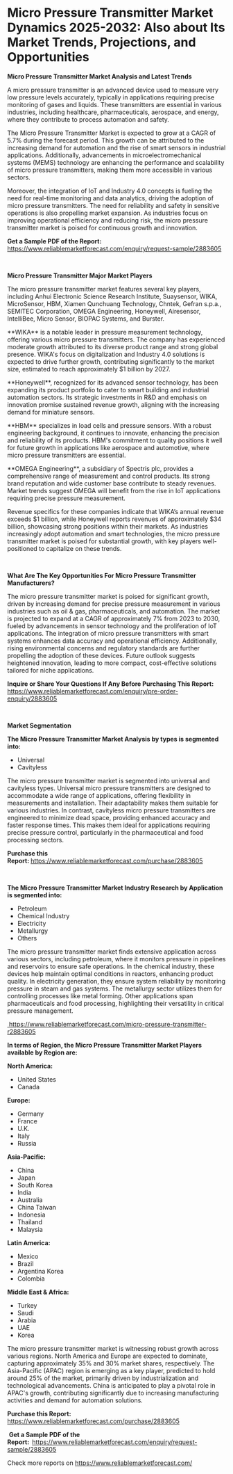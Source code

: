 <p><h1>Micro Pressure Transmitter Market Dynamics 2025-2032: Also about Its Market Trends, Projections, and Opportunities</h1></p><p><strong>Micro Pressure Transmitter Market Analysis and Latest Trends</strong></p>
<p><p>A micro pressure transmitter is an advanced device used to measure very low pressure levels accurately, typically in applications requiring precise monitoring of gases and liquids. These transmitters are essential in various industries, including healthcare, pharmaceuticals, aerospace, and energy, where they contribute to process automation and safety.</p><p>The Micro Pressure Transmitter Market is expected to grow at a CAGR of 5.7% during the forecast period. This growth can be attributed to the increasing demand for automation and the rise of smart sensors in industrial applications. Additionally, advancements in microelectromechanical systems (MEMS) technology are enhancing the performance and scalability of micro pressure transmitters, making them more accessible in various sectors. </p><p>Moreover, the integration of IoT and Industry 4.0 concepts is fueling the need for real-time monitoring and data analytics, driving the adoption of micro pressure transmitters. The need for reliability and safety in sensitive operations is also propelling market expansion. As industries focus on improving operational efficiency and reducing risk, the micro pressure transmitter market is poised for continuous growth and innovation.</p></p>
<p><strong>Get a Sample PDF of the Report:&nbsp;</strong> <a href="https://www.reliablemarketforecast.com/enquiry/request-sample/2883605?utm_campaign=2950&utm_medium=2&utm_source=Github&utm_content=ia&utm_term=13032025&utm_id=micro-pressure-transmitter">https://www.reliablemarketforecast.com/enquiry/request-sample/2883605</a></p>
<p>&nbsp;</p>
<p><strong>Micro Pressure Transmitter Major Market Players</strong></p>
<p><p>The micro pressure transmitter market features several key players, including Anhui Electronic Science Research Institute, Suaysensor, WIKA, MicroSensor, HBM, Xiamen Qunchuang Technology, Chntek, Gefran s.p.a., SEMITEC Corporation, OMEGA Engineering, Honeywell, Airesensor, IntelliBee, Micro Sensor, BIOPAC Systems, and Burster. </p><p>**WIKA** is a notable leader in pressure measurement technology, offering various micro pressure transmitters. The company has experienced moderate growth attributed to its diverse product range and strong global presence. WIKA's focus on digitalization and Industry 4.0 solutions is expected to drive further growth, contributing significantly to the market size, estimated to reach approximately $1 billion by 2027.</p><p>**Honeywell**, recognized for its advanced sensor technology, has been expanding its product portfolio to cater to smart building and industrial automation sectors. Its strategic investments in R&D and emphasis on innovation promise sustained revenue growth, aligning with the increasing demand for miniature sensors.</p><p>**HBM** specializes in load cells and pressure sensors. With a robust engineering background, it continues to innovate, enhancing the precision and reliability of its products. HBM's commitment to quality positions it well for future growth in applications like aerospace and automotive, where micro pressure transmitters are essential.</p><p>**OMEGA Engineering**, a subsidiary of Spectris plc, provides a comprehensive range of measurement and control products. Its strong brand reputation and wide customer base contribute to steady revenues. Market trends suggest OMEGA will benefit from the rise in IoT applications requiring precise pressure measurement.</p><p>Revenue specifics for these companies indicate that WIKA’s annual revenue exceeds $1 billion, while Honeywell reports revenues of approximately $34 billion, showcasing strong positions within their markets. As industries increasingly adopt automation and smart technologies, the micro pressure transmitter market is poised for substantial growth, with key players well-positioned to capitalize on these trends.</p></p>
<p>&nbsp;</p>
<p><strong>What Are The Key Opportunities For Micro Pressure Transmitter Manufacturers?</strong></p>
<p><p>The micro pressure transmitter market is poised for significant growth, driven by increasing demand for precise pressure measurement in various industries such as oil & gas, pharmaceuticals, and automation. The market is projected to expand at a CAGR of approximately 7% from 2023 to 2030, fueled by advancements in sensor technology and the proliferation of IoT applications. The integration of micro pressure transmitters with smart systems enhances data accuracy and operational efficiency. Additionally, rising environmental concerns and regulatory standards are further propelling the adoption of these devices. Future outlook suggests heightened innovation, leading to more compact, cost-effective solutions tailored for niche applications.</p></p>
<p><strong>Inquire or Share Your Questions If Any Before Purchasing This Report:</strong> <a href="https://www.reliablemarketforecast.com/enquiry/pre-order-enquiry/2883605?utm_campaign=2950&utm_medium=2&utm_source=Github&utm_content=ia&utm_term=13032025&utm_id=micro-pressure-transmitter">https://www.reliablemarketforecast.com/enquiry/pre-order-enquiry/2883605</a></p>
<p>&nbsp;</p>
<p><strong>Market Segmentation</strong></p>
<p><strong>The Micro Pressure Transmitter Market Analysis by types is segmented into:</strong></p>
<p><ul><li>Universal</li><li>Cavityless</li></ul></p>
<p><p>The micro pressure transmitter market is segmented into universal and cavityless types. Universal micro pressure transmitters are designed to accommodate a wide range of applications, offering flexibility in measurements and installation. Their adaptability makes them suitable for various industries. In contrast, cavityless micro pressure transmitters are engineered to minimize dead space, providing enhanced accuracy and faster response times. This makes them ideal for applications requiring precise pressure control, particularly in the pharmaceutical and food processing sectors.</p></p>
<p><strong>Purchase this Report:&nbsp;</strong><a href="https://www.reliablemarketforecast.com/purchase/2883605?utm_campaign=2950&utm_medium=2&utm_source=Github&utm_content=ia&utm_term=13032025&utm_id=micro-pressure-transmitter">https://www.reliablemarketforecast.com/purchase/2883605</a></p>
<p>&nbsp;</p>
<p><strong>The Micro Pressure Transmitter Market Industry Research by Application is segmented into:</strong></p>
<p><ul><li>Petroleum</li><li>Chemical Industry</li><li>Electricity</li><li>Metallurgy</li><li>Others</li></ul></p>
<p><p>The micro pressure transmitter market finds extensive application across various sectors, including petroleum, where it monitors pressure in pipelines and reservoirs to ensure safe operations. In the chemical industry, these devices help maintain optimal conditions in reactors, enhancing product quality. In electricity generation, they ensure system reliability by monitoring pressure in steam and gas systems. The metallurgy sector utilizes them for controlling processes like metal forming. Other applications span pharmaceuticals and food processing, highlighting their versatility in critical pressure management.</p></p>
<p><a href="https://www.reliablemarketforecast.com/micro-pressure-transmitter-r2883605?utm_campaign=2950&utm_medium=2&utm_source=Github&utm_content=ia&utm_term=13032025&utm_id=micro-pressure-transmitter">&nbsp;https://www.reliablemarketforecast.com/micro-pressure-transmitter-r2883605</a></p>
<p><strong>In terms of Region, the Micro Pressure Transmitter Market Players available by Region are:</strong></p>
<p>
    <p> <strong> North America: </strong>
        <ul>
            <li>United States</li>
            <li>Canada</li>
        </ul>
        </p> 
    <p> <strong> Europe: </strong>
        <ul>
            <li>Germany</li>
            <li>France</li>
            <li>U.K.</li>
            <li>Italy</li>
            <li>Russia</li>
        </ul>
        </p> 
    <p> <strong> Asia-Pacific: </strong>
        <ul>
            <li>China</li>
            <li>Japan</li>
            <li>South Korea</li>
            <li>India</li>
            <li>Australia</li>
            <li>China Taiwan</li>
            <li>Indonesia</li>
            <li>Thailand</li>
            <li>Malaysia</li>
        </ul>
        </p> 
    <p> <strong> Latin America: </strong>
        <ul>
            <li>Mexico</li>
            <li>Brazil</li>
            <li>Argentina Korea</li>
            <li>Colombia</li>
        </ul>
        </p> 
    <p> <strong> Middle East & Africa: </strong>
        <ul>
            <li>Turkey</li>
            <li>Saudi</li>
            <li>Arabia</li>
            <li>UAE</li>
            <li>Korea</li>
        </ul>
    </p>
    </p>
<p><p>The micro pressure transmitter market is witnessing robust growth across various regions. North America and Europe are expected to dominate, capturing approximately 35% and 30% market shares, respectively. The Asia-Pacific (APAC) region is emerging as a key player, predicted to hold around 25% of the market, primarily driven by industrialization and technological advancements. China is anticipated to play a pivotal role in APAC's growth, contributing significantly due to increasing manufacturing activities and demand for automation solutions.</p></p>
<p><strong>Purchase this Report: </strong><a href="https://www.reliablemarketforecast.com/purchase/2883605?utm_campaign=2950&utm_medium=2&utm_source=Github&utm_content=ia&utm_term=13032025&utm_id=micro-pressure-transmitter">https://www.reliablemarketforecast.com/purchase/2883605</a></p>
<p>&nbsp;<strong>Get a Sample PDF of the Report:&nbsp;&nbsp;</strong><a href="https://www.reliablemarketforecast.com/enquiry/request-sample/2883605?utm_campaign=2950&utm_medium=2&utm_source=Github&utm_content=ia&utm_term=13032025&utm_id=micro-pressure-transmitter">https://www.reliablemarketforecast.com/enquiry/request-sample/2883605</a></p>
<p><strong></strong></p>
<p>Check more reports on <a href="https://www.reliablemarketforecast.com/?utm_campaign=2950&utm_medium=2&utm_source=Github&utm_content=ia&utm_term=13032025&utm_id=micro-pressure-transmitter">https://www.reliablemarketforecast.com/</a></p>